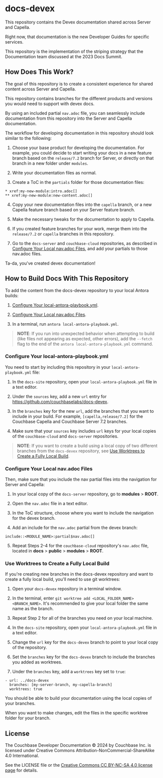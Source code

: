 # docs-devex

This repository contains the Devex documentation shared across Server and Capella.

Right now, that documentation is the new Developer Guides for specific services. 

This repository is the implementation of the striping strategy that the Documentation team discussed at the 2023 Docs Summit. 

## How Does This Work? 

The goal of this repository is to create a consistent experience for shared content across Server and Capella. 

This repository contains branches for the different products and versions you would need to support with devex docs. 

By using an included partial `nav.adoc` file, you can seamlessly include documentation from this repository into the Server and Capella documentation. 

The workflow for developing documentation in this repository should look similar to the following: 

1. Choose your base product for developing the documentation. For example, you could decide to start writing your docs in a new feature branch based on the `release/7.2` branch for Server, or directly on that branch in a new folder under `modules`. 

2. Write your documentation files as normal.

3. Create a ToC in the `partials` folder for those documentation files: 

```
* xref:my-new-module:intro.adoc[]
** xref:my-new-module:new-content.adoc[]
```

4. Copy your new documentation files into the `capella` branch, or a new Capella feature branch based on your Server feature branch. 

5. Make the necessary tweaks for the documentation to apply to Capella. 

6. If you created feature branches for your work, merge them into the `release/7.2` or `capella` branches in this repository. 

7. Go to the `docs-server` and `couchbase-cloud` repositories, as described in [Configure Your Local nav.adoc Files](#configure-your-local-navadoc-files), and add your partials to those nav.adoc files. 

Ta-da, you've created devex documentation!

## How to Build Docs With This Repository

To add the content from the docs-devex repository to your local Antora builds: 

1. [Configure Your local-antora-playbook.yml](#configure-your-local-antora-playbookyml).

2. [Configure Your Local nav.adoc Files](#configure-your-local-navadoc-files).

3. In a terminal, run `antora local-antora-playbook.yml`.  

> **NOTE**: If you run into unexpected behavior when attempting to build (like files not appearing as expected, other errors), add the `--fetch` flag to the end of the `antora local-antora-playbook.yml` command. 

### Configure Your local-antora-playbook.yml

You need to start by including this repository in your `local-antora-playbook.yml` file: 

1. In the `docs-site` repository, open your `local-antora-playbook.yml` file in a text editor.

2. Under the `sources` key, add a new `url` entry for https://github.com/couchbaselabs/docs-devex. 

3. In the `branches` key for the new `url`, add the branches that you want to include in your build. For example, `[capella,release/7.2]` for the Couchbase Capella and Couchbase Server 7.2 branches.

4. Make sure that your `sources` key includes `url` keys for your local copies of the `couchbase-cloud` and `docs-server` repositories. 

> **NOTE**: If you want to create a build using a local copy of two different branches from the `docs-devex` repository, see [Use Worktrees to Create a Fully Local Build](#use-worktrees-to-create-a-fully-local-build).

### Configure Your Local nav.adoc Files

Then, make sure that you include the nav partial files into the navigation for Server and Capella: 

1. In your local copy of the `docs-server` repository, go to **modules** > **ROOT**. 

2. Open the `nav.adoc` file in a text editor. 

3. In the ToC structure, choose where you want to include the navigation for the devex branch. 

4. Add an include for the `nav.adoc` partial from the devex branch: 

```
include::<MODULE_NAME>:partial$nav.adoc[]
```

5. Repeat Steps 2-4 for the `couchbase-cloud` repository's `nav.adoc` file, located in **docs** > **public** > **modules** > **ROOT**. 


### Use Worktrees to Create a Fully Local Build

If you're creating new branches in the docs-devex repository and want to create a fully local build, you'll need to use git worktrees:

1. Open your `docs-devex` repository in a terminal window. 

2. In the terminal, enter `git worktree add <LOCAL_FOLDER_NAME> <BRANCH_NAME>`. It's recommended to give your local folder the same name as the branch. 

3. Repeat Step 2 for all of the branches you need on your local machine. 

4. In the `docs-site` repository, open your `local-antora-playbook.yml` file in a text editor.

5. Change the `url` key for the `docs-devex` branch to point to your local copy of the repository. 

6. Set the `branches` key for the `docs-devex` branch to include the branches you added as worktrees. 

7. Under the `branches` key, add a `worktrees` key set to `true`: 

```
- url: ../docs-devex
  branches: [my-server-branch, my-capella-branch]
  worktrees: true
```

You should be able to build your documentation using the local copies of your branches. 

When you want to make changes, edit the files in the specific worktree folder for your branch. 

## License

The Couchbase Developer Documentation © 2024 by Couchbase Inc. is licensed under Creative Commons Attribution-NonCommercial-ShareAlike 4.0 International.

See the LICENSE file or the [Creative Commons CC BY-NC-SA 4.0 license page](https://creativecommons.org/licenses/by-nc-sa/4.0/) for details.